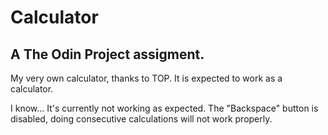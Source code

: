 # Calculator

## A The Odin Project assigment.

My very own calculator, thanks to TOP.
It is expected to work as a calculator.

I know... It's currently not working as expected.
The "Backspace" button is disabled, doing consecutive calculations will not work properly.
